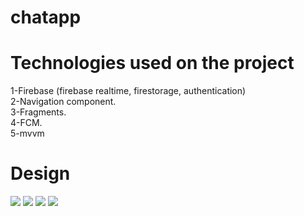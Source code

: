 # chatapp
# Technologies used on the project
1-Firebase (firebase realtime, firestorage, authentication)\
2-Navigation component.\
3-Fragments.\
4-FCM.\
5-mvvm
# Design
 ![]("https://user-images.githubusercontent.com/67799939/189491599-a8066868-b602-424c-af86-fd94b38dd490.jpg)
 ![](https://user-images.githubusercontent.com/67799939/189491613-8854ebc4-d93f-4232-8e72-bd03000e40de.jpg)
![](https://user-images.githubusercontent.com/67799939/189491914-2b134f03-37db-488c-8812-7b39e48749a9.jpg)
![](https://user-images.githubusercontent.com/67799939/189491632-f2ded065-eacc-4578-b8e8-7e22249cf3b4.jpg)

